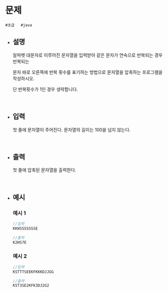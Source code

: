 # 문제

```#초급```&nbsp;&nbsp;&nbsp;&nbsp;&nbsp;```#java```

- ## 설명
        
    알파벳 대문자로 이루어진 문자열을 입력받아 같은 문자가 연속으로 반복되는 경우 반복되는

    문자 바로 오른쪽에 반복 횟수를 표기하는 방법으로 문자열을 압축하는 프로그램을 작성하시오.

    단 반복횟수가 1인 경우 생략합니다. 

<br/>
        
- ## 입력
        
    첫 줄에 문자열이 주어진다. 문자열의 길이는 100을 넘지 않는다.
        
<br/>

- ## 출력
        
    첫 줄에 압축된 문자열을 출력한다.

<br/>
        
- ## 예시

    ### 예시 1

    ```java
    //입력
    KKHSSSSSSSE
    ```
    ```java
    //출력
    K2HS7E
    ```

    ### 예시 2

    ```java
    //입력
    KSTTTSEEKFKKKDJJGG
    ```
    ```java
    //출력
    KST3SE2KFK3DJ2G2
    ```